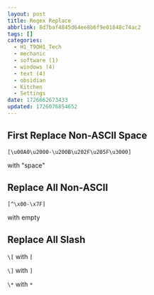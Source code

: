 ```yaml
---
layout: post
title: Regex Replace
abbrlink: 8d7baf4845d64ee8b6f9e01848c74ac2
tags: []
categories:
  - H1_T9OH1_Tech
  - mechanic
  - software (1)
  - windows (4)
  - text (4)
  - obsidian
  - Kitchen
  - Settings
date: 1726662673433
updated: 1726076854652
---
```


## First Replace Non-ASCII Space

```
[\u00A0\u2000-\u200B\u202F\u205F\u3000]
```

with "space"

## Replace All Non-ASCII

```
[^\x00-\x7F]
```

with empty

## Replace All Slash

`\[` with `[`

`\]` with `]`

`\*` with `*`
